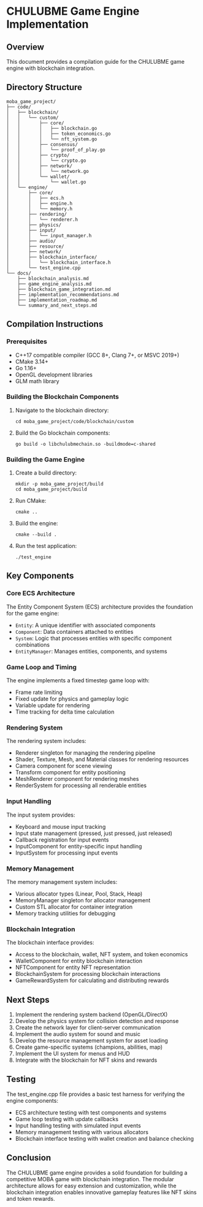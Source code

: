 # CHULUBME Game Engine Implementation

## Overview
This document provides a compilation guide for the CHULUBME game engine with blockchain integration.

## Directory Structure
```
moba_game_project/
├── code/
│   ├── blockchain/
│   │   └── custom/
│   │       ├── core/
│   │       │   ├── blockchain.go
│   │       │   ├── token_economics.go
│   │       │   └── nft_system.go
│   │       ├── consensus/
│   │       │   └── proof_of_play.go
│   │       ├── crypto/
│   │       │   └── crypto.go
│   │       ├── network/
│   │       │   └── network.go
│   │       └── wallet/
│   │           └── wallet.go
│   └── engine/
│       ├── core/
│       │   ├── ecs.h
│       │   ├── engine.h
│       │   └── memory.h
│       ├── rendering/
│       │   └── renderer.h
│       ├── physics/
│       ├── input/
│       │   └── input_manager.h
│       ├── audio/
│       ├── resource/
│       ├── network/
│       ├── blockchain_interface/
│       │   └── blockchain_interface.h
│       └── test_engine.cpp
└── docs/
    ├── blockchain_analysis.md
    ├── game_engine_analysis.md
    ├── blockchain_game_integration.md
    ├── implementation_recommendations.md
    ├── implementation_roadmap.md
    └── summary_and_next_steps.md
```

## Compilation Instructions

### Prerequisites
- C++17 compatible compiler (GCC 8+, Clang 7+, or MSVC 2019+)
- CMake 3.14+
- Go 1.16+
- OpenGL development libraries
- GLM math library

### Building the Blockchain Components
1. Navigate to the blockchain directory:
   ```
   cd moba_game_project/code/blockchain/custom
   ```

2. Build the Go blockchain components:
   ```
   go build -o libchulubmechain.so -buildmode=c-shared
   ```

### Building the Game Engine
1. Create a build directory:
   ```
   mkdir -p moba_game_project/build
   cd moba_game_project/build
   ```

2. Run CMake:
   ```
   cmake ..
   ```

3. Build the engine:
   ```
   cmake --build .
   ```

4. Run the test application:
   ```
   ./test_engine
   ```

## Key Components

### Core ECS Architecture
The Entity Component System (ECS) architecture provides the foundation for the game engine:
- `Entity`: A unique identifier with associated components
- `Component`: Data containers attached to entities
- `System`: Logic that processes entities with specific component combinations
- `EntityManager`: Manages entities, components, and systems

### Game Loop and Timing
The engine implements a fixed timestep game loop with:
- Frame rate limiting
- Fixed update for physics and gameplay logic
- Variable update for rendering
- Time tracking for delta time calculation

### Rendering System
The rendering system includes:
- Renderer singleton for managing the rendering pipeline
- Shader, Texture, Mesh, and Material classes for rendering resources
- Camera component for scene viewing
- Transform component for entity positioning
- MeshRenderer component for rendering meshes
- RenderSystem for processing all renderable entities

### Input Handling
The input system provides:
- Keyboard and mouse input tracking
- Input state management (pressed, just pressed, just released)
- Callback registration for input events
- InputComponent for entity-specific input handling
- InputSystem for processing input events

### Memory Management
The memory management system includes:
- Various allocator types (Linear, Pool, Stack, Heap)
- MemoryManager singleton for allocator management
- Custom STL allocator for container integration
- Memory tracking utilities for debugging

### Blockchain Integration
The blockchain interface provides:
- Access to the blockchain, wallet, NFT system, and token economics
- WalletComponent for entity blockchain interaction
- NFTComponent for entity NFT representation
- BlockchainSystem for processing blockchain interactions
- GameRewardSystem for calculating and distributing rewards

## Next Steps
1. Implement the rendering system backend (OpenGL/DirectX)
2. Develop the physics system for collision detection and response
3. Create the network layer for client-server communication
4. Implement the audio system for sound and music
5. Develop the resource management system for asset loading
6. Create game-specific systems (champions, abilities, map)
7. Implement the UI system for menus and HUD
8. Integrate with the blockchain for NFT skins and rewards

## Testing
The test_engine.cpp file provides a basic test harness for verifying the engine components:
- ECS architecture testing with test components and systems
- Game loop testing with update callbacks
- Input handling testing with simulated input events
- Memory management testing with various allocators
- Blockchain interface testing with wallet creation and balance checking

## Conclusion
The CHULUBME game engine provides a solid foundation for building a competitive MOBA game with blockchain integration. The modular architecture allows for easy extension and customization, while the blockchain integration enables innovative gameplay features like NFT skins and token rewards.
